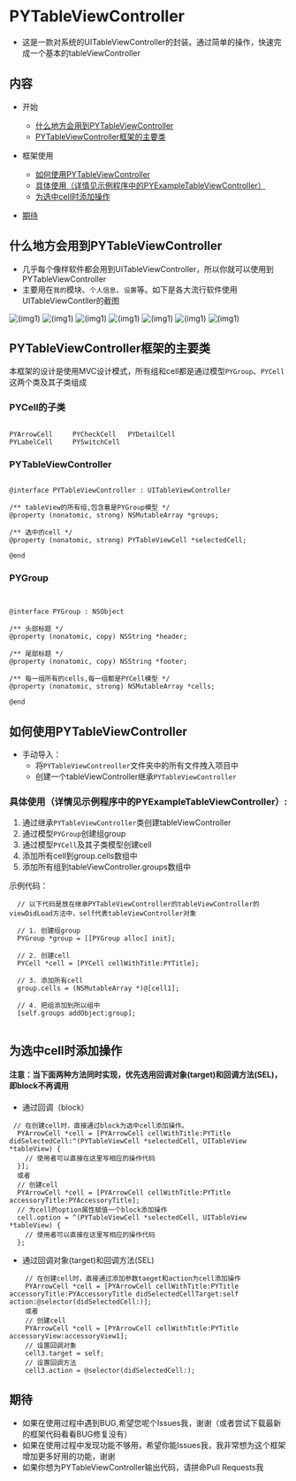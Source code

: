 # PYTableViewController
- 这是一款对系统的UITableViewController的封装。通过简单的操作，快速完成一个基本的tableViewController

## 内容
* 开始
  * [什么地方会用到PYTableViewController](#什么地方会用到PYTableViewController)
  * [PYTableViewController框架的主要类](#PYTableViewController框架的主要类)
* 框架使用
  * [如何使用PYTableViewController](#如何使用PYTableViewController)
  * [具体使用（详情见示例程序中的PYExampleTableViewController）](#具体使用（详情见示例程序中的PYExampleTableViewController）)
  * [为选中cell时添加操作](#为选中cell时添加操作)
  
* [期待](#期待)
  
## <a id="什么地方会用到PYTableViewController"></a>什么地方会用到PYTableViewController
- 几乎每个像样软件都会用到UITableViewController，所以你就可以使用到PYTableViewController
- 主要用在`我的`模块、`个人信息`、`设置`等。如下是各大流行软件使用UITableViewContller的截图

![(img1)](https://github.com/iphone5solo/PYTableViewController/raw/master/images/IMG_0209.PNG)
![(img1)](https://github.com/iphone5solo/PYTableViewController/raw/master/images/IMG_0210.PNG)
![(img1)](https://github.com/iphone5solo/PYTableViewController/raw/master/images/IMG_0211.PNG)
![(img1)](https://github.com/iphone5solo/PYTableViewController/raw/master/images/IMG_0212.PNG)
![(img1)](https://github.com/iphone5solo/PYTableViewController/raw/master/images/IMG_0213.PNG)
![(img1)](https://github.com/iphone5solo/PYTableViewController/raw/master/images/IMG_0214.PNG)
![(img1)](https://github.com/iphone5solo/PYTableViewController/raw/master/images/IMG_0215.PNG)

## <a id="PYTableViewController框架的主要类"></a>PYTableViewController框架的主要类

本框架的设计是使用MVC设计模式，所有组和cell都是通过模型`PYGroup`、`PYCell`这两个类及其子类组成

### <a id="PYCell的子类"></a>PYCell的子类
```objc

PYArrowCell		PYCheckCell	  PYDetailCell	
PYLabelCell		PYSwitchCell

```

### PYTableViewController
```objc

@interface PYTableViewController : UITableViewController

/** tableView的所有组,包含着是PYGroup模型 */
@property (nonatomic, strong) NSMutableArray *groups;

/** 选中的cell */
@property (nonatomic, strong) PYTableViewCell *selectedCell;

@end

```

### PYGroup
```objc


@interface PYGroup : NSObject

/** 头部标题 */
@property (nonatomic, copy) NSString *header;

/** 尾部标题 */
@property (nonatomic, copy) NSString *footer;

/** 每一组所有的cells,每一组都是PYCell模型 */
@property (nonatomic, strong) NSMutableArray *cells;

@end

```


## <a id="如何使用PYTableViewController"></a>如何使用PYTableViewController
* 手动导入：
  - 将`PYTableViewContreoller`文件夹中的所有文件拽入项目中
  - 创建一个tableViewController继承`PYTableViewController`
  
### <a id="具体使用（详情见示例程序中的PYExampleTableViewController）"></a>具体使用（详情见示例程序中的PYExampleTableViewController）:
1. 通过继承`PYTableViewController`类创建tableViewController
2. 通过模型`PYGroup`创建组group
3. 通过模型`PYCell`及其子类模型创建cell
4. 添加所有cell到group.cells数组中
5. 添加所有组到tableViewController.groups数组中

示例代码：

```objc
  // 以下代码是放在继承PYTableViewController的tableViewController的viewDidLoad方法中，self代表tableViewController对象
  
  // 1. 创建组group
  PYGroup *group = [[PYGroup alloc] init];
  
  // 2. 创建cell
  PYCell *cell = [PYCell cellWithTitle:PYTitle];
  
  // 3. 添加所有cell
  group.cells = (NSMutableArray *)@[cell1];
  
  // 4. 把组添加到所以组中
  [self.groups addObject:group];
  
```
  
## <a id="为选中cell时添加操作"></a>为选中cell时添加操作
#### 注意：当下面两种方法同时实现，优先选用回调对象(target)和回调方法(SEL)，即block不再调用

* 通过回调（block）

```objc
 // 在创建cell时，直接通过block为选中cell添加操作。
  PYArrowCell *cell = [PYArrowCell cellWithTitle:PYTitle didSelectedCell:^(PYTableViewCell *selectedCell, UITableView *tableView) {
    // 使用者可以直接在这里写相应的操作代码
  }];
  或者
  // 创建cell
  PYArrowCell *cell = [PYArrowCell cellWithTitle:PYTitle accessoryTitle:PYAccessoryTitle];
  // 为cell的option属性赋值一个block添加操作
  cell.option = ^(PYTableViewCell *selectedCell, UITableView *tableView) {
    // 使用者可以直接在这里写相应的操作代码
  };
```

* 通过回调对象(target)和回调方法(SEL)

```objc
	// 在创建cell时，直接通过添加参数taeget和action为cell添加操作
	PYArrowCell *cell = [PYArrowCell cellWithTitle:PYTitle accessoryTitle:PYAccessoryTitle didSelectedCellTarget:self action:@selector(didSelectedCell:)];
	或者
	// 创建cell
    PYArrowCell *cell = [PYArrowCell cellWithTitle:PYTitle accessoryView:accessoryView1];
    // 设置回调对象
    cell3.target = self;
    // 设置回调方法
    cell3.action = @selector(didSelectedCell:);
```


## <a id="期待"></a>期待
- 如果在使用过程中遇到BUG,希望您呢个Issues我，谢谢（或者尝试下载最新的框架代码看看BUG修复没有）
- 如果在使用过程中发现功能不够用，希望你能Issues我，我非常想为这个框架增加更多好用的功能，谢谢
- 如果你想为PYTableViewController输出代码，请拼命Pull Requests我
